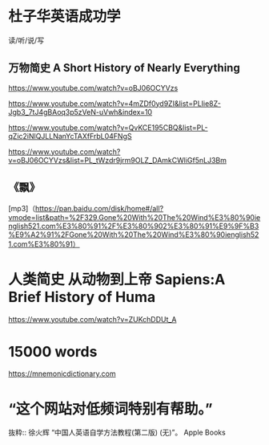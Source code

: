 # 杜子华英语成功学
读/听/说/写

## 万物简史   A Short History of Nearly Everything
https://www.youtube.com/watch?v=oBJ06OCYVzs

https://www.youtube.com/watch?v=4mZDf0yd9ZI&list=PLIie8Z-Jgb3_7tJ4gBAoq3p5zVeN-uVwh&index=10

https://www.youtube.com/watch?v=QvKCE195CBQ&list=PL-qZic2iNlQJLLNanYcTAXfFrbL04FNgS

https://www.youtube.com/watch?v=oBJ06OCYVzs&list=PL_tWzdr9jrm9OLZ_DAmkCWliGf5nLJ3Bm

## 《飘》
[mp3]（https://pan.baidu.com/disk/home#/all?vmode=list&path=%2F329.Gone%20With%20The%20Wind%E3%80%90ienglish521.com%E3%80%91%2F%E3%80%902%E3%80%91%E9%9F%B3%E9%A2%91%2FGone%20With%20The%20Wind%E3%80%90ienglish521.com%E3%80%91）

# 人类简史 从动物到上帝  Sapiens:A Brief History of Huma
https://www.youtube.com/watch?v=ZUKchDDUt_A

# 15000 words

https://mnemonicdictionary.com
# “这个网站对低频词特别有帮助。”

抜粋:: 徐火辉  “中国人英语自学方法教程(第二版) (无)”。 Apple Books  
